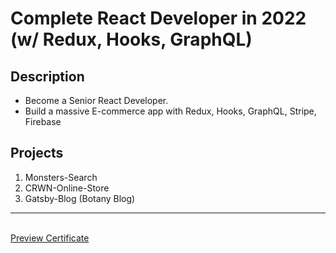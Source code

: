 # Complete React Developer in 2022 (w/ Redux, Hooks, GraphQL)

## Description

- Become a Senior React Developer.
- Build a massive E-commerce app with Redux, Hooks, GraphQL, Stripe, Firebase

## Projects

1. Monsters-Search
2. CRWN-Online-Store
3. Gatsby-Blog (Botany Blog)

---

<br>[Preview Certificate](https://najwan-portfolio.netlify.app/)
